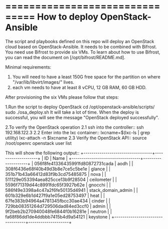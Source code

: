 ===============================
How to deploy OpenStack-Ansible
===============================
The script and playbooks defined on this repo will deploy an OpenStack
cloud based on OpenStack-Ansible.
It needs to be combined with Bifrost. You need use Bifrost to provide six VMs.
To learn about how to use Bifrost, you can read the document on
[/opt/bifrost/README.md].

Minimal requirements:
1. You will need to have a least 150G free space for the partition on where
   "/var/lib/libvirt/images/" lives.
2. each vm needs to have at least 8 vCPU, 12 GB RAM, 60 GB HDD.

After provisioning the six VMs please follow that steps:

1.Run the script to deploy OpenStack
  cd /opt/openstack-ansible/scripts/
  sudo ./osa_deploy.sh
It will take a lot of time. When the deploy is successful, you will see the
message "OpenStack deployed successfully".

2.To verify the OpenStack operation
  2.1 ssh into the controller::
      ssh 192.168.122.3
  2.2 Enter into the lxc container::
      lxcname=$(lxc-ls | grep utility)
      lxc-attach -n $lxcname
  2.3 Verify the OpenStack API::
      source /root/openrc
      openstack user list

This will show the following output::
+----------------------------------+--------------------+
| ID                               | Name               |
+----------------------------------+--------------------+
| 056f8fe41336435991fd80872731cada | aodh               |
| 308f6436e68f40b49d3b8e7ce5c5be1e | glance             |
| 351b71b43a66412d83f9b3cd75485875 | nova               |
| 511129e053394aea825cce13b9f28504 | ceilometer         |
| 5596f71319d44c8991fdc65f3927b62e | gnocchi            |
| 586f49e3398a4c47a2f6fe50135d4941 | stack_domain_admin |
| 601b329e6b1d427f9a1e05ed28753497 | heat               |
| 67fe383b94964a4781345fbcc30ae434 | cinder             |
| 729bb08351264d729506dad84ed3ccf0 | admin              |
| 9f2beb2b270940048fe6844f0b16281e | neutron            |
| fa68f86dd1de4ddbbb7415b4d9a54121 | keystone           |
+----------------------------------+--------------------+
